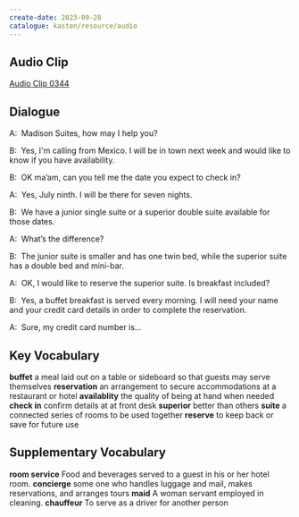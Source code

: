 ```yaml
---
create-date: 2023-09-28
catalogue: kasten/resource/audio
---
```


## Audio Clip
[Audio Clip 0344](https://archive.org/download/englishpod_all/englishpod_0344dg.mp3)

## Dialogue
A:  Madison Suites, how may I help you?

B:  Yes, I'm calling from Mexico. I will be in town next week and would like to know if you have availability. 

B:  OK ma’am, can you tell me the date you expect to check in? 

A:  Yes, July ninth. I will be there for seven nights. 

B:  We have a junior single suite or a superior double suite available for those dates. 

A:  What’s the difference? 

B:  The junior suite is smaller and has one twin bed, while the superior suite has a double bed and mini-bar. 

A:  OK, I would like to reserve the superior suite. Is breakfast included? 

B:  Yes, a buffet breakfast is served every morning. I will need your name and your credit card details in order to complete the reservation. 

A:  Sure, my credit card number is... 

## Key Vocabulary
**buffet**           a meal laid out on a table or sideboard so that guests may serve themselves
**reservation**      an arrangement to secure accommodations at a restaurant or hotel
**availablity**      the quality of being at hand when needed
**check in**         confirm details at at front desk
**superior**         better than others
**suite**            a connected series of rooms to be used together
**reserve**          to keep back or save for future use

## Supplementary Vocabulary
**room service**      Food and beverages served to a guest in his or her hotel room.
**concierge**         some one who handles luggage and mail, makes reservations, and arranges tours
**maid**              A woman servant employed in cleaning.
**chauffeur**         To serve as a driver for another person
